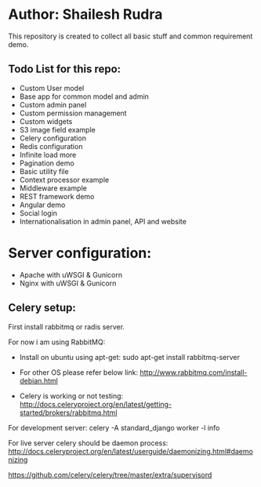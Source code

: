 # Author: Shailesh Rudra

This repository is created to collect all basic stuff and common requirement demo.

## Todo List for this repo:
* Custom User model
* Base app for common model and admin
* Custom admin panel
* Custom permission management
* Custom widgets
* S3 image field example
* Celery configuration
* Redis configuration
* Infinite load more
* Pagination demo
* Basic utility file
* Context processor example 
* Middleware example 
* REST framework demo 
* Angular demo 
* Social login 
* Internationalisation in admin panel, API and website

# Server configuration:
* Apache with uWSGI & Gunicorn
* Nginx with uWSGI & Gunicorn


## Celery setup: 

First install rabbitmq or radis server. 

For now i am using RabbitMQ:

* Install on ubuntu using apt-get:
sudo apt-get install rabbitmq-server

* For other OS please refer below link:
http://www.rabbitmq.com/install-debian.html

* Celery is working or not testing:
http://docs.celeryproject.org/en/latest/getting-started/brokers/rabbitmq.html

For development server:
celery -A standard_django worker -l info

For live server celery should be daemon process:
http://docs.celeryproject.org/en/latest/userguide/daemonizing.html#daemonizing

https://github.com/celery/celery/tree/master/extra/supervisord
